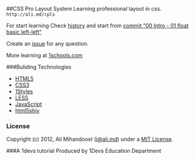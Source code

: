 ##CSS Pro Layout System
Learning professional layout in css. `http://ali.md/cpls`

For start learning Check [history](https://github.com/alimd/css-pro-layout-system/commits/master/) and start from [commit "00 Intro - 01 float basic left-left"](https://github.com/alimd/css-pro-layout-system/commit/aca4622cfe9557d3f13da2392492d568b93bee15)

Create an [issue](https://github.com/alimd/css-pro-layout-system/issues/new) for any question.

More learning at [1schools.com](http://www.1schools.com/)

###Buliding Technologies
* [HTML5](http://ali.md/wiki/html5)
* [CSS3](http://ali.md/css3ref)
* [1Styles](http://ali.md/1styles)
* [LESS](http://ali.md/less)
* [JavaScript](http://ali.md/wiki/javascript)
* [html5shiv](http://ali.md/html5shiv)


### License
Copyright (c) 2012, Ali Mihandoost (i@ali.md) under a [MIT License](http://opensource.org/licenses/MIT).


###A 1devs tutorial
Produced by 1Devs Education Department
